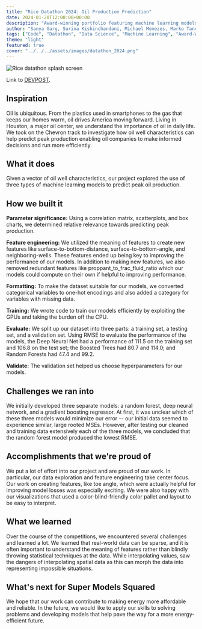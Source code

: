 ```yaml
---
title: "Rice Datathon 2024: Oil Production Prediction"
date: 2024-01-20T12:00:00+00:00
description: "Award-winning portfolio featuring machine learning models that predict peak oil production alongside data and model visualizations"
author: "Sanya Garg, Surina Kishinchandani, Michael Menezes, Marko Tanevski"
tags: ["Code", "Datathon", "Data Science", "Machine Learning", "Award-Winning"]
theme: "light"
featured: true
cover: "../../../assets/images/datathon_2024.png"
---
```

![Rice datathon splash screen](/assets/images/datathon_2024.png)

Link to [DEVPOST](https://devpost.com/software/super-models-squared-chevron-track).

## Inspiration
Oil is ubiquitous. From the plastics used in smartphones to the gas that keeps our homes warm, oil drives America moving forward. Living in Houston, a major oil center, we understand the importance of oil in daily life. We took on the Chevron track to investigate how oil well characteristics can help predict peak production enabling oil companies to make informed decisions and run more efficiently. 

## What it does
Given a vector of oil well characteristics, our project explored the use of three types of machine learning models to predict peak oil production. 

## How we built it
**Parameter significance:** Using a correlation matrix, scatterplots, and box charts, we determined relative relevance towards predicting peak production.  

**Feature engineering:** We utilized the meaning of features to create new features like surface-to-bottom-distance, surface-to-bottom-angle, and neighboring-wells. These features ended up being key to improving the performance of our models. In addition to making new features, we also removed redundant features like proppant_to_frac_fluid_ratio which our models could compute on their own if helpful to improving performance. 

**Formatting:** To make the dataset suitable for our models, we converted categorical variables to one-hot encodings and also added a category for variables with missing data.  

**Training:** We wrote code to train our models efficiently by exploiting the GPUs and taking the burden off the CPU.  

**Evaluate:** We split up our dataset into three parts: a training set, a testing set, and a validation set. Using RMSE to evaluate the performance of the models, the Deep Neural Net had a performance of 111.5 on the training set and 106.8 on the test set; the Boosted Trees had 80.7 and 114.0; and Random Forests had 47.4 and 99.2.  

**Validate:** The validation set helped us choose hyperparameters for our models.

## Challenges we ran into
We initially developed three separate models: a random forest, deep neural network, and a gradient boosting regressor. At first, it was unclear which of these three models would minimize our error -- our initial data seemed to experience similar, large rooted MSEs. However, after testing our cleaned and training data extensively each of the three models, we concluded that the random forest model produced the lowest RMSE. 

## Accomplishments that we're proud of
We put a lot of effort into our project and are proud of our work. In particular, our data exploration and feature engineering take center focus. Our work on creating features, like toe angle, which were actually helpful for improving model losses was especially exciting. We were also happy with our visualizations that used a color-blind-friendly color pallet and layout to be easy to interpret. 

## What we learned
Over the course of the competitions, we encountered several challenges and learned a lot. We learned that real-world data can be sparse, and it is often important to understand the meaning of features rather than blindly throwing statistical techniques at the data. While interpolating values, saw the dangers of interpolating spatial data as this can morph the data into representing impossible situations.

## What's next for Super Models Squared
We hope that our work can contribute to making energy more affordable and reliable. In the future, we would like to apply our skills to solving problems and developing models that help pave the way for a more energy-efficient future.